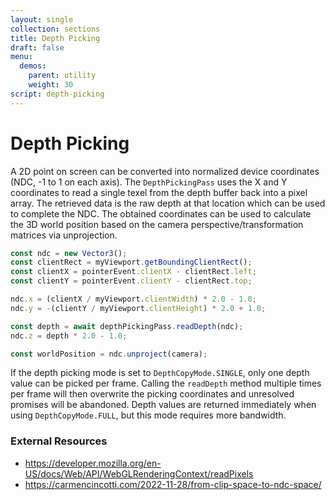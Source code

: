 ```yaml
---
layout: single
collection: sections
title: Depth Picking
draft: false
menu:
  demos:
    parent: utility
    weight: 30
script: depth-picking
---
```


# Depth Picking

A 2D point on screen can be converted into normalized device coordinates (NDC, -1 to 1 on each axis). The `DepthPickingPass` uses the X and Y coordinates to read a single texel from the depth buffer back into a pixel array. The retrieved data is the raw depth at that location which can be used to complete the NDC. The obtained coordinates can be used to calculate the 3D world position based on the camera perspective/transformation matrices via unprojection.

```ts
const ndc = new Vector3();
const clientRect = myViewport.getBoundingClientRect();
const clientX = pointerEvent.clientX - clientRect.left;
const clientY = pointerEvent.clientY - clientRect.top;

ndc.x = (clientX / myViewport.clientWidth) * 2.0 - 1.0;
ndc.y = -(clientY / myViewport.clientHeight) * 2.0 + 1.0;

const depth = await depthPickingPass.readDepth(ndc);
ndc.z = depth * 2.0 - 1.0;

const worldPosition = ndc.unproject(camera);
```

If the depth picking mode is set to `DepthCopyMode.SINGLE`, only one depth value can be picked per frame. Calling the `readDepth` method multiple times per frame will then overwrite the picking coordinates and unresolved promises will be abandoned. Depth values are returned immediately when using `DepthCopyMode.FULL`, but this mode requires more bandwidth.

### External Resources

* https://developer.mozilla.org/en-US/docs/Web/API/WebGLRenderingContext/readPixels
* https://carmencincotti.com/2022-11-28/from-clip-space-to-ndc-space/
